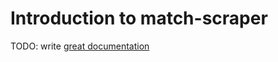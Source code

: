 # Introduction to match-scraper

TODO: write [great documentation](http://jacobian.org/writing/what-to-write/)
